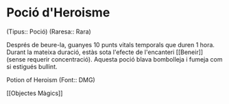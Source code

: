 # Poció d'Heroisme

(Tipus:: Poció) (Raresa:: Rara)

Després de beure-la, guanyes 10 punts vitals temporals que duren 1 hora. Durant la mateixa duració, estàs sota l'efecte de l'encanteri [[Beneir]] (sense requerir concentració). Aquesta poció blava bombolleja i fumeja com si estigués bullint.

Potion of Heroism (Font:: DMG)

[[Objectes Màgics]]